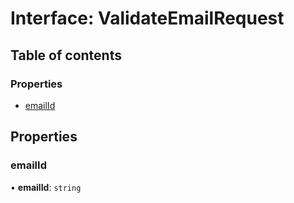 # Interface: ValidateEmailRequest

## Table of contents

### Properties

- [emailId](ValidateEmailRequest.md#emailid)

## Properties

### <a id="emailid" name="emailid"></a> emailId

• **emailId**: `string`
